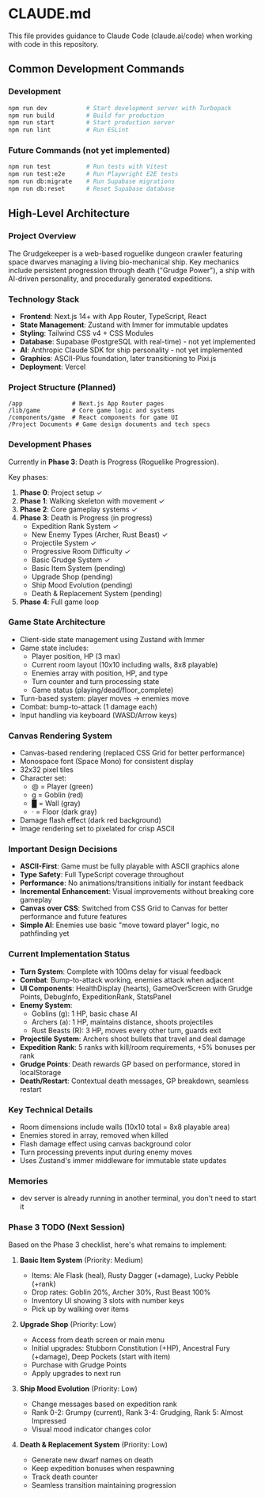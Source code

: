 # CLAUDE.md

This file provides guidance to Claude Code (claude.ai/code) when working with code in this repository.

## Common Development Commands

### Development
```bash
npm run dev           # Start development server with Turbopack
npm run build         # Build for production
npm run start         # Start production server
npm run lint          # Run ESLint
```

### Future Commands (not yet implemented)
```bash
npm run test          # Run tests with Vitest
npm run test:e2e      # Run Playwright E2E tests
npm run db:migrate    # Run Supabase migrations
npm run db:reset      # Reset Supabase database
```

## High-Level Architecture

### Project Overview
The Grudgekeeper is a web-based roguelike dungeon crawler featuring space dwarves managing a living bio-mechanical ship. Key mechanics include persistent progression through death ("Grudge Power"), a ship with AI-driven personality, and procedurally generated expeditions.

### Technology Stack
- **Frontend**: Next.js 14+ with App Router, TypeScript, React
- **State Management**: Zustand with Immer for immutable updates
- **Styling**: Tailwind CSS v4 + CSS Modules
- **Database**: Supabase (PostgreSQL with real-time) - not yet implemented
- **AI**: Anthropic Claude SDK for ship personality - not yet implemented
- **Graphics**: ASCII-Plus foundation, later transitioning to Pixi.js
- **Deployment**: Vercel

### Project Structure (Planned)
```
/app              # Next.js App Router pages
/lib/game         # Core game logic and systems
/components/game  # React components for game UI
/Project Documents # Game design documents and tech specs
```

### Development Phases
Currently in **Phase 3**: Death is Progress (Roguelike Progression).

Key phases:
1. **Phase 0**: Project setup ✓
2. **Phase 1**: Walking skeleton with movement ✓
3. **Phase 2**: Core gameplay systems ✓
4. **Phase 3**: Death is Progress (in progress)
   - Expedition Rank System ✓
   - New Enemy Types (Archer, Rust Beast) ✓
   - Projectile System ✓
   - Progressive Room Difficulty ✓
   - Basic Grudge System ✓
   - Basic Item System (pending)
   - Upgrade Shop (pending)
   - Ship Mood Evolution (pending)
   - Death & Replacement System (pending)
5. **Phase 4**: Full game loop

### Game State Architecture
- Client-side state management using Zustand with Immer
- Game state includes:
  - Player position, HP (3 max)
  - Current room layout (10x10 including walls, 8x8 playable)
  - Enemies array with position, HP, and type
  - Turn counter and turn processing state
  - Game status (playing/dead/floor_complete)
- Turn-based system: player moves → enemies move
- Combat: bump-to-attack (1 damage each)
- Input handling via keyboard (WASD/Arrow keys)

### Canvas Rendering System
- Canvas-based rendering (replaced CSS Grid for better performance)
- Monospace font (Space Mono) for consistent display
- 32x32 pixel tiles
- Character set:
  - @ = Player (green)
  - g = Goblin (red)
  - █ = Wall (gray)
  - · = Floor (dark gray)
- Damage flash effect (dark red background)
- Image rendering set to pixelated for crisp ASCII

### Important Design Decisions
- **ASCII-First**: Game must be fully playable with ASCII graphics alone
- **Type Safety**: Full TypeScript coverage throughout
- **Performance**: No animations/transitions initially for instant feedback
- **Incremental Enhancement**: Visual improvements without breaking core gameplay
- **Canvas over CSS**: Switched from CSS Grid to Canvas for better performance and future features
- **Simple AI**: Enemies use basic "move toward player" logic, no pathfinding yet

### Current Implementation Status
- **Turn System**: Complete with 100ms delay for visual feedback
- **Combat**: Bump-to-attack working, enemies attack when adjacent
- **UI Components**: HealthDisplay (hearts), GameOverScreen with Grudge Points, DebugInfo, ExpeditionRank, StatsPanel
- **Enemy System**: 
  - Goblins (g): 1 HP, basic chase AI
  - Archers (a): 1 HP, maintains distance, shoots projectiles
  - Rust Beasts (R): 3 HP, moves every other turn, guards exit
- **Projectile System**: Archers shoot bullets that travel and deal damage
- **Expedition Rank**: 5 ranks with kill/room requirements, +5% bonuses per rank
- **Grudge Points**: Death rewards GP based on performance, stored in localStorage
- **Death/Restart**: Contextual death messages, GP breakdown, seamless restart

### Key Technical Details
- Room dimensions include walls (10x10 total = 8x8 playable area)
- Enemies stored in array, removed when killed
- Flash damage effect using canvas background color
- Turn processing prevents input during enemy moves
- Uses Zustand's immer middleware for immutable state updates

### Memories
- dev server is already running in another terminal, you don't need to start it

### Phase 3 TODO (Next Session)
Based on the Phase 3 checklist, here's what remains to implement:

1. **Basic Item System** (Priority: Medium)
   - Items: Ale Flask (heal), Rusty Dagger (+damage), Lucky Pebble (+rank)
   - Drop rates: Goblin 20%, Archer 30%, Rust Beast 100%
   - Inventory UI showing 3 slots with number keys
   - Pick up by walking over items

2. **Upgrade Shop** (Priority: Low)
   - Access from death screen or main menu
   - Initial upgrades: Stubborn Constitution (+HP), Ancestral Fury (+damage), Deep Pockets (start with item)
   - Purchase with Grudge Points
   - Apply upgrades to next run

3. **Ship Mood Evolution** (Priority: Low)
   - Change messages based on expedition rank
   - Rank 0-2: Grumpy (current), Rank 3-4: Grudging, Rank 5: Almost Impressed
   - Visual mood indicator changes color

4. **Death & Replacement System** (Priority: Low)
   - Generate new dwarf names on death
   - Keep expedition bonuses when respawning
   - Track death counter
   - Seamless transition maintaining progression